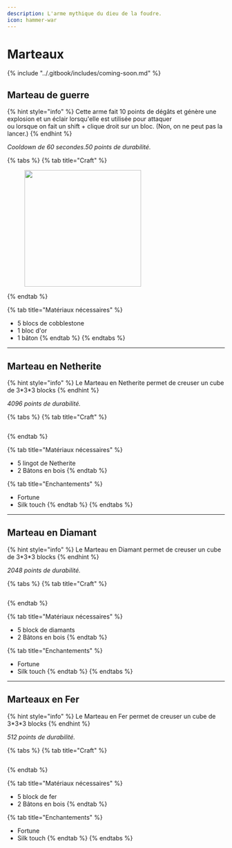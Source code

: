 ```yaml
---
description: L'arme mythique du dieu de la foudre.
icon: hammer-war
---
```


# Marteaux

{% include "../.gitbook/includes/coming-soon.md" %}

## Marteau de guerre

{% hint style="info" %}
Cette arme fait 10 points de dégâts et génère une explosion et un éclair lorsqu'elle est utilisée pour attaquer\
ou lorsque on fait un shift + clique droit sur un bloc. (Non, on ne peut pas la lancer.)
{% endhint %}

_Cooldown de 60 secondes.50 points de durabilité._

{% tabs %}
{% tab title="Craft" %}
<figure><img src="../.gitbook/assets/image_2024-08-10_023008212.png" alt="" width="270"><figcaption></figcaption></figure>
{% endtab %}

{% tab title="Matériaux nécessaires" %}
* 5 blocs de cobblestone
* 1 bloc d'or
* 1 bâton
{% endtab %}
{% endtabs %}

***

## Marteau en Netherite

{% hint style="info" %}
Le Marteau en Netherite permet de creuser un cube de 3\*3\*3 blocks
{% endhint %}

_4096 points de durabilité._

{% tabs %}
{% tab title="Craft" %}
<figure><img src="../.gitbook/assets/craft_netheritehamer.png" alt=""><figcaption></figcaption></figure>
{% endtab %}

{% tab title="Matériaux nécessaires" %}
* 5 lingot de Netherite
* 2 Bâtons en bois
{% endtab %}

{% tab title="Enchantements" %}
* Fortune
* Silk touch
{% endtab %}
{% endtabs %}

***

## Marteau en Diamant

{% hint style="info" %}
Le Marteau en Diamant permet de creuser un cube de 3\*3\*3 blocks
{% endhint %}

_2048 points de durabilité._

{% tabs %}
{% tab title="Craft" %}
<figure><img src="../.gitbook/assets/craft_diamondhamer.png" alt=""><figcaption></figcaption></figure>
{% endtab %}

{% tab title="Matériaux nécessaires" %}
* 5 block de diamants
* 2 Bâtons en bois
{% endtab %}

{% tab title="Enchantements" %}
* Fortune
* Silk touch
{% endtab %}
{% endtabs %}

***

## Marteaux en Fer

{% hint style="info" %}
Le Marteau en Fer permet de creuser un cube de 3\*3\*3 blocks
{% endhint %}

_512 points de durabilité._

{% tabs %}
{% tab title="Craft" %}
<figure><img src="../.gitbook/assets/craft_ironhamer.png" alt=""><figcaption></figcaption></figure>
{% endtab %}

{% tab title="Matériaux nécessaires" %}
* 5 block de fer
* 2 Bâtons en bois
{% endtab %}

{% tab title="Enchantements" %}
* Fortune
* Silk touch
{% endtab %}
{% endtabs %}
